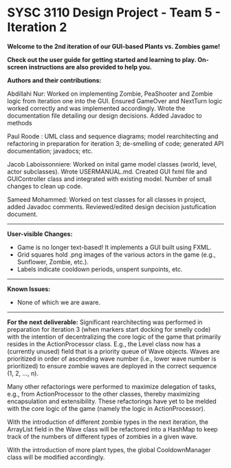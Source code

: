 # SYSC 3110 Design Project - Team 5 - Iteration 2

**Welcome to the 2nd iteration of our GUI-based Plants vs. Zombies game!**

**Check out the user guide for getting started and learning to play. On-screen instructions are also provided to help you.**

**Authors and their contributions:**

Abdillahi Nur: Worked on implementing Zombie, PeaShooter and Zombie logic from iteration one into the GUI. Ensured GameOver and NextTurn logic worked correctly and was implemented accordingly. Wrote the documentation file detailing our design decisions. Added Javadoc to methods

Paul Roode : UML class and sequence diagrams; model rearchitecting and refactoring in preparation for iteration 3; de-smelling of code; generated API documentation; javadocs; etc.

Jacob Laboissonniere: Worked on inital game model classes (world, level, actor subclasses). Wrote USERMANUAL.md. Created GUI fxml file and GUIController class and integrated with existing model. Number of small changes to clean up code.

Sameed Mohammed: Worked on test classes for all classes in project, added Javadoc comments. Reviewed/edited design decision justufication document.

---

**User-visible Changes:**
- Game is no longer text-based! It implements a GUI built using FXML.
- Grid squares hold .png images of the various actors in the game (e.g., Sunflower, Zombie, etc.).
- Labels indicate cooldown periods, unspent sunpoints, etc.

---

**Known Issues:**
- None of which we are aware.

---

**For the next deliverable:** 
Significant rearchitecting was performed in preparation for iteration 3 (when markers start docking for smelly code) with the intention of decentralizing the core logic of the game that primarily resides in the ActionProcessor class. E.g., the Level class now has a (currently unused) field that is a priority queue of Wave objects. Waves are prioritized in order of ascending wave number (i.e., lower wave number is prioritized) to ensure zombie waves are deployed in the correct sequence (1, 2, ..., n).

Many other refactorings were performed to maximize delegation of tasks, e.g., from ActionProcessor to the other classes, thereby maximizing encapsulation and extensibility. These refactorings have yet to be melded with the core logic of the game (namely the logic in ActionProcessor).

With the introduction of different zombie types in the next iteration, the ArrayList<Zombie> field in the Wave class will be refactored into a HashMap to keep track of the numbers of different types of zombies in a given wave.
  
With the introduction of more plant types, the global CooldownManager class will be modified accordingly.
